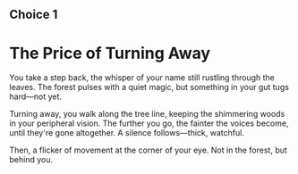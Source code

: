 ## Choice 1
# The Price of Turning Away

You take a step back, the whisper of your name still rustling through the leaves. The forest pulses with a quiet magic, but something in your gut tugs hard—not yet.

Turning away, you walk along the tree line, keeping the shimmering woods in your peripheral vision. The further you go, the fainter the voices become, until they're gone altogether. A silence follows—thick, watchful.

Then, a flicker of movement at the corner of your eye. Not in the forest, but behind you.